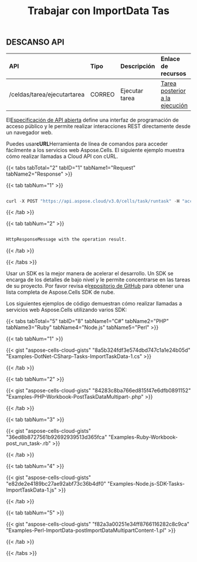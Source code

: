 ﻿---
title: Trabajar con ImportData Tas
second_title: Aspose.Cells Cloud Documen
type: docs
url: /es/tasks/importdata/
aliases: [/working-with-importdata-task/]
keywords: REST API, task, convert, spreadsheets, exce
description: "Cells.Cloud API para Excel operar: las tareas admiten la importación de datos a un archivo de Excel"
weight: 40
kwords: Excel, Office Nube, REST API, Hoja de cálculo, PDF, CSV, Json, Markdwon, Trabajar con la tarea ImportData
---
## DESCANSO API

|**API**|**Tipo**|**Descripción**|**Enlace de recursos**|
|:- |:- |:- |:- |
|/celdas/tarea/ejecutartarea|CORREO|Ejecutar tarea|[Tarea posterior a la ejecución](https://apireference.aspose.cloud/cells/#/Task/PostRunTask)|


 El[Especificación de API abierta](https://apireference.aspose.cloud/cells/#/Task/PostRunTask) define una interfaz de programación de acceso público y le permite realizar interacciones REST directamente desde un navegador web.

 Puedes usar**cURL**Herramienta de línea de comandos para acceder fácilmente a los servicios web Aspose.Cells. El siguiente ejemplo muestra cómo realizar llamadas a Cloud API con cURL.

{{< tabs tabTotal="2" tabID="1" tabName1="Request" tabName2="Response" >}}

{{< tab tabNum="1" >}}

```java

curl -X POST "https://api.aspose.cloud/v3.0/cells/task/runtask" -H "accept: application/json" -H "Content-Type: application/json" -H "x-aspose-client: Containerize.Swagger" -d "{<Tasks> <TaskDescription> <TaskType>ImportData</TaskType> <ImportDataTaskParameter> <Workbook> <FileSourceType>CloudFileSystem</FileSourceType> <FilePath>TaskBook.xlsx</FilePath> </Workbook> <ImportBatchDataOption> <DestinationWorksheet>Sheet1</DestinationWorksheet> <IsInsert>true</IsInsert> <Source> <FileSourceType>RequestFiles</FileSourceType> <FilePath>Batch_data_xml.txt</FilePath> </Source> </ImportBatchDataOption> </ImportDataTaskParameter> </TaskDescription> <TaskDescription> <TaskType>ImportData</TaskType> <ImportDataTaskParameter> <Workbook> <FileSourceType>InMemoryFiles</FileSourceType> <FilePath>TaskBook.xlsx</FilePath> </Workbook> <ImportBatchDataOption> <DestinationWorksheet>Sheet2</DestinationWorksheet> <IsInsert>true</IsInsert> <Source> <FileSourceType>RequestFiles</FileSourceType> <FilePath>Batch_data_xml_2.txt</FilePath> </Source> </ImportBatchDataOption> </ImportDataTaskParameter> </TaskDescription> <TaskDescription> <TaskType>SaveResult</TaskType> <SaveResultTaskParameter> <ResultSource>InMemoryFiles</ResultSource> <ResultDestination> <DestinationType>CloudFileSystem</DestinationType> <InputFile>TaskBook.xlsx</InputFile> <OutputFile>ImpDataBook.xlsx</OutputFile> </ResultDestination> </SaveResultTaskParameter> </TaskDescription> </Tasks></TaskData>}"

```

{{< /tab >}}

{{< tab tabNum="2" >}}

```java

HttpResponseMessage with the operation result.

```

{{< /tab >}}

{{< /tabs >}}

 Usar un SDK es la mejor manera de acelerar el desarrollo. Un SDK se encarga de los detalles de bajo nivel y le permite concentrarse en las tareas de su proyecto. Por favor revisa el[repositorio de GitHub](https://github.com/aspose-cells-cloud) para obtener una lista completa de Aspose.Cells SDK de nube.

Los siguientes ejemplos de código demuestran cómo realizar llamadas a servicios web Aspose.Cells utilizando varios SDK:

{{< tabs tabTotal="5" tabID="8" tabName1="C#" tabName2="PHP" tabName3="Ruby" tabName4="Node.js" tabName5="Perl" >}}

{{< tab tabNum="1" >}}

{{< gist "aspose-cells-cloud-gists" "8a5b324fdf3e574dbd747c1a1e24b05d" "Examples-DotNet-CSharp-Tasks-ImportTaskData-1.cs" >}}

{{< /tab >}}

{{< tab tabNum="2" >}}

{{< gist "aspose-cells-cloud-gists" "84283c8ba766ed815f47e6dfb0891152" "Examples-PHP-Workbook-PostTaskDataMultipart-.php" >}}

{{< /tab >}}

{{< tab tabNum="3" >}}

{{< gist "aspose-cells-cloud-gists" "36ed8b8727561b92692939513d365fca" "Examples-Ruby-Workbook-post_run_task-.rb" >}}

{{< /tab >}}

{{< tab tabNum="4" >}}

{{< gist "aspose-cells-cloud-gists" "e82de2e4189bc27ae92abf73c36b4df0" "Examples-Node.js-SDK-Tasks-ImportTaskData-1.js" >}}

{{< /tab >}}

{{< tab tabNum="5" >}}

{{< gist "aspose-cells-cloud-gists" "f82a3a00251e34ff8766116282c8c9ca" "Examples-Perl-ImportData-postImportDataMultipartContent-1.pl" >}}

{{< /tab >}}

{{< /tabs >}}

